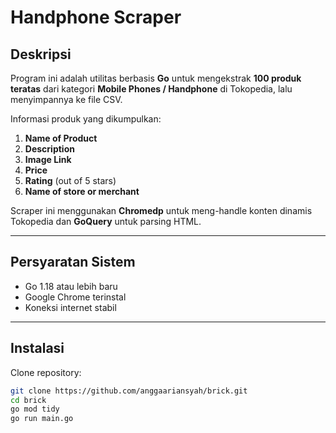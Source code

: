 # Handphone Scraper

## Deskripsi  
Program ini adalah utilitas berbasis **Go** untuk mengekstrak **100 produk teratas** dari kategori **Mobile Phones / Handphone** di Tokopedia, lalu menyimpannya ke file CSV.  

Informasi produk yang dikumpulkan:  
1. **Name of Product**  
2. **Description**  
3. **Image Link**  
4. **Price**  
5. **Rating** (out of 5 stars)  
6. **Name of store or merchant**  

Scraper ini menggunakan **Chromedp** untuk meng-handle konten dinamis Tokopedia dan **GoQuery** untuk parsing HTML.  

---

## Persyaratan Sistem
- Go 1.18 atau lebih baru  
- Google Chrome terinstal  
- Koneksi internet stabil  

---

## Instalasi
Clone repository:
```bash
git clone https://github.com/anggaariansyah/brick.git
cd brick
go mod tidy
go run main.go

